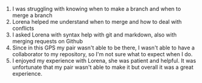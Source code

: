 1. I was struggling with knowing when to make a branch and when to merge a branch
2. Lorena helped me understand when to merge and how to deal with conflicts
3. I asked Lorena with syntax help with git and markdown, also with merging requests on Github
4. Since in this GPS my pair wasn't able to be there, I wasn't able to have a collaborator to my repository, so I'm not sure what to expect when I do.
5. I enjoyed my experience with Lorena, she was patient and helpful. It was unfortunate that my pair wasn't able to make it but overall it was a great experience.